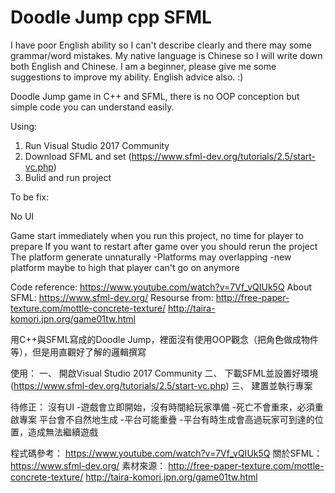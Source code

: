 # Doodle Jump cpp SFML

I have poor English ability so I can't describe clearly and there may some grammar/word mistakes. My native language is Chinese so I will write down both English and Chinese.
I am a beginner, please give me some suggestions to improve my ability. English advice also. :)

Doodle Jump game in C++ and SFML, there is no OOP conception but simple code you can understand easily.

Using:
1. Run Visual Studio 2017 Community
2. Download SFML and set (https://www.sfml-dev.org/tutorials/2.5/start-vc.php)
3. Bulid and run project

To be fix:

No UI

Game start immediately when you run this project, no time for player to prepare
If you want to restart after game over you should rerun the project
The platform generate unnaturally
 -Platforms may overlapping
 -new platform maybe to high that player can't go on anymore

Code reference: https://www.youtube.com/watch?v=7Vf_vQIUk5Q
About SFML: https://www.sfml-dev.org/
Resourse from: 
http://free-paper-texture.com/mottle-concrete-texture/
http://taira-komori.jpn.org/game01tw.html

用C++與SFML寫成的Doodle Jump，裡面沒有使用OOP觀念（把角色做成物件等），但是用直觀好了解的邏輯撰寫

使用：
一、 開啟Visual Studio 2017 Community
二、 下載SFML並設置好環境 (https://www.sfml-dev.org/tutorials/2.5/start-vc.php)
三、 建置並執行專案

待修正：
沒有UI
  -遊戲會立即開始，沒有時間給玩家準備
  -死亡不會重來，必須重啟專案
平台會不自然地生成
  -平台可能重疊
  -平台有時生成會高過玩家可到達的位置，造成無法繼續遊戲

程式碼參考： https://www.youtube.com/watch?v=7Vf_vQIUk5Q
關於SFML： https://www.sfml-dev.org/
素材來源：
http://free-paper-texture.com/mottle-concrete-texture/
http://taira-komori.jpn.org/game01tw.html
